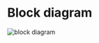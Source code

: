 # Block diagram 
![block diagram](https://user-images.githubusercontent.com/102513343/164710433-c8bc6e6e-b7cc-4b05-b7a9-55cce86e1dd3.png)
